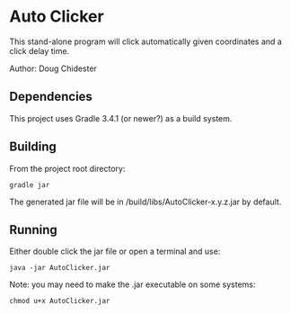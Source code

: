 # Auto Clicker
This stand-alone program will click automatically given coordinates and a click delay time.

Author: Doug Chidester

## Dependencies
This project uses Gradle 3.4.1 (or newer?) as a build system.

## Building
From the project root directory:

    gradle jar

The generated jar file will be in /build/libs/AutoClicker-x.y.z.jar by default.

## Running
Either double click the jar file or open a terminal and use:

    java -jar AutoClicker.jar

Note: you may need to make the .jar executable on some systems:

    chmod u+x AutoClicker.jar

